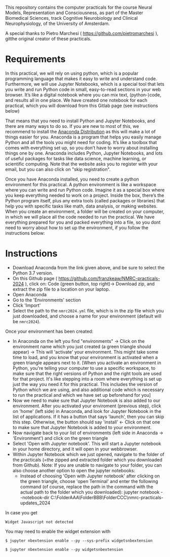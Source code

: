 This repository contains the computer practicals for the course
Neural Models, Representation and Consciousness, as part of the 
Master Biomedical Sciences, track Cognitive Neurobiology and Clinical Neurophysiology, 
of the University of Amsterdam.

A special thanks to Pietro Marchesi  ( https://github.com/pietromarchesi ), gitthe original creator of these practicals.

# Requirements
In this practical, we will rely on using python, which is a popular programming language that makes it easy 
to write and understand code.
Furthermore, we will use Jupyter Notebooks, which is a special tool that lets you write and run Python code in small,
easy-to-read sections in your web browser. It’s like a digital notebook where you can mix text, 
(python-)code, and results all in one place. We have created one notebook for each practical, 
which you will download from this Gitlab page (see instructions below)

That means that you need to install Python and Jupyter Notebooks, and there are many ways to do so. 
If you are new to most of this, we recommend to install the [Anaconda Distribution](https://www.anaconda.com/download/) 
as this will make a lot of things easier for you.
Anaconda is a program that helps you easily manage Python and all the tools you might need for coding. 
It’s like a toolbox that comes with everything set up, so you don’t have to worry about installing things one by one. 
Anaconda includes Python, Jupyter Notebooks, and lots of useful packages for tasks like data science, 
machine learning, or scientific computing.
Note that the website asks you to register with your email, but you can also click on "skip registration". 
 
Once you have Anaconda installed, you need to create a python environment for this practical. A python environment is like a workspace where you can write and run Python code. Imagine it as a special box where you keep everything needed to work on a project. Inside the box, there’s the Python program itself, plus any extra tools (called packages or libraries) that help you with specific tasks like math, data analysis, or making websites. When you create an environment, a folder will be created on your computer, in which we will place all the code needed to run the practical. We have everything prepared for you and packed everything into a file, so you dont need to worry about how to set up the environment, if you follow the instructions below:

# Instructions
- Download Anaconda from the link given above, and be sure to select the Python 3.7 version.
- On this Github page ( https://github.com/franzkeaw/NMRC-practicals-2024 ), click on: Code (green button, top right)-> Download zip, and extract the zip file to a location on your laptop.
- Open Anaconda
- Go to the 'Environments' section
- Click 'Import'
- Select the path to the `nmrc2024.yml` file, which is in the zip file which you just downloaded, and choose a name for your environment (default will be `nmrc2024`).

Once your environment has been created:
- In Anaconda on the left you find "environments" -> Click on the environment name which you just created (a green triangle should appear) -> This will 'activate' your environment. This might take some time to load, and you know that your environment is activated when a green triangle appears next to it. [When you activate an environment in Python, you're telling your computer to use a specific workspace, to make sure that the right versions of Python and the right tools are used for that project. It's like stepping into a room where everything is set up just the way you need it for this practical. This includes the version of Python which we are using, and also additional code which is necessary to run the practical and which we have set up beforehand for you]
- Now we need to make sure that Jupyter Notebook is also added to our environment. After you activated your enviroment (previous step), click on 'home' (left side) in Anaconda, and look for Jupyter Notebook in the list of applications. If it has a button that says 'launch', then you can skip this step. Otherwise, the button should say 'install' <- Click on that one to make sure that Jupyter Notebook is added to your environment.
- Now navigate back to your list of environments (left side in Anaconda -> 'Environment') and click on the green triangle 
- Select 'Open with Jupyter notebook'. This will start a Jupyter notebook in your home directory, and it will open in your webbrowser.
- Within Jupyter Notebook which we just opened, navigate to the folder of the practicals (=the zipped and extracted folder which you downloaded from Github). 
    Note: If you are unable to navigate to your folder, you can also choose another option to open the jupyter notebooks:
    - Instead of choosing 'Open with Jupyter notebook' after clicking on the green triangle, choose 'open Terminal' and enter the following command (of course, replace the path in the command with the actual path to the folder which you downloaded):
    jupyter notebook --notebook-dir C:\FolderAAA\FolderBBB\FolderCCC\nmrc-practicals-updates_2024
    


In case you get 

```Widget Javascript not detected```

You may need to enable the widget extension with 

```$ jupyter nbextension enable --py --sys-prefix widgetsnbextension```

```$ jupyter nbextension enable --py widgetsnbextension```
